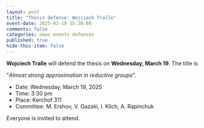 ```yaml
---
layout: post
title: "Thesis defense: Wojciech Tralle"
event-date: 2025-03-19 15:30:00
comments: false
categories: news events defenses
published: true
hide-this-item: false
---
```


**Wojciech Tralle** will defend the thesis on **Wednesday, March 19**. The title is

"_Almost strong approximation in reductive groups_".

- Date: Wednesday, March 19, 2025
- Time: 3:30 pm
- Place: Kerchof 311
- Committee: M. Ershov, V. Gazaki, I. Klich, A. Rapinchuk

Everyone is invited to attend.